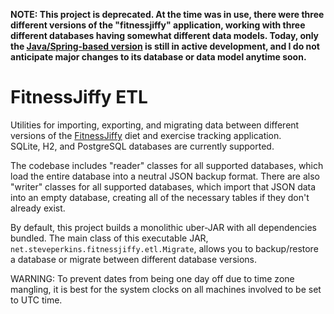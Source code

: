 **NOTE: This project is deprecated.  At the time was in use, there were three different versions of the
"fitnessjiffy" application, working with three different databases having somewhat different data models.
Today, only the [Java/Spring-based version](https://github.com/steve-perkins/fitnessjiffy-spring) is still
in active development, and I do not anticipate major changes to its database or data model anytime soon.**

# FitnessJiffy ETL

Utilities for importing, exporting, and migrating data between different versions of the
[FitnessJiffy](https://github.com/steve-perkins/fitnessjiffy-spring) diet and exercise tracking application.  
SQLite, H2, and PostgreSQL databases are currently supported.

The codebase includes "reader" classes for all supported databases, which load the entire
database into a neutral JSON backup format.  There are also "writer" classes for all
supported databases, which import that JSON data into an empty database, creating all of
the necessary tables if they don't already exist.

By default, this project builds a monolithic uber-JAR with all dependencies bundled.  The main 
class of this executable JAR, `net.steveperkins.fitnessjiffy.etl.Migrate`, allows you to backup/restore 
a database or migrate between different database versions.

WARNING: To prevent dates from being one day off due to time zone mangling, it is best for the 
system clocks on all machines involved to be set to UTC time.
